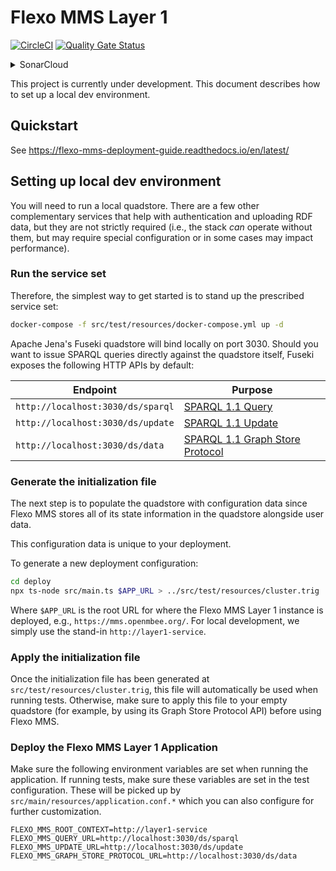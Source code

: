 # Flexo MMS Layer 1

[![CircleCI](https://circleci.com/gh/Open-MBEE/flexo-mms-layer1-service.svg?style=shield)](https://circleci.com/gh/Open-MBEE/flexo-mms-layer1-service)  [![Quality Gate Status](https://sonarcloud.io/api/project_badges/measure?project=Open-MBEE_flexo-mms-layer1-service&metric=alert_status)](https://sonarcloud.io/summary/new_code?id=Open-MBEE_flexo-mms-layer1-service)
<details>
  <summary>SonarCloud</summary>  

[![Duplicated Lines (%)](https://sonarcloud.io/api/project_badges/measure?project=Open-MBEE_flexo-mms-layer1-service&metric=duplicated_lines_density)](https://sonarcloud.io/summary/new_code?id=Open-MBEE_flexo-mms-layer1-service) [![Reliability Rating](https://sonarcloud.io/api/project_badges/measure?project=Open-MBEE_flexo-mms-layer1-service&metric=reliability_rating)](https://sonarcloud.io/summary/new_code?id=Open-MBEE_flexo-mms-layer1-service) [![Technical Debt](https://sonarcloud.io/api/project_badges/measure?project=Open-MBEE_flexo-mms-layer1-service&metric=sqale_index)](https://sonarcloud.io/summary/new_code?id=Open-MBEE_flexo-mms-layer1-service) [![Coverage](https://sonarcloud.io/api/project_badges/measure?project=Open-MBEE_flexo-mms-layer1-service&metric=coverage)](https://sonarcloud.io/summary/new_code?id=Open-MBEE_flexo-mms-layer1-service) [![Lines of Code](https://sonarcloud.io/api/project_badges/measure?project=Open-MBEE_flexo-mms-layer1-service&metric=ncloc)](https://sonarcloud.io/summary/new_code?id=Open-MBEE_flexo-mms-layer1-service) [![Code Smells](https://sonarcloud.io/api/project_badges/measure?project=Open-MBEE_flexo-mms-layer1-service&metric=code_smells)](https://sonarcloud.io/summary/new_code?id=Open-MBEE_flexo-mms-layer1-service) [![Maintainability Rating](https://sonarcloud.io/api/project_badges/measure?project=Open-MBEE_flexo-mms-layer1-service&metric=sqale_rating)](https://sonarcloud.io/summary/new_code?id=Open-MBEE_flexo-mms-layer1-service) [![Security Rating](https://sonarcloud.io/api/project_badges/measure?project=Open-MBEE_flexo-mms-layer1-service&metric=security_rating)](https://sonarcloud.io/summary/new_code?id=Open-MBEE_flexo-mms-layer1-service) [![Bugs](https://sonarcloud.io/api/project_badges/measure?project=Open-MBEE_flexo-mms-layer1-service&metric=bugs)](https://sonarcloud.io/summary/new_code?id=Open-MBEE_flexo-mms-layer1-service) [![Vulnerabilities](https://sonarcloud.io/api/project_badges/measure?project=Open-MBEE_flexo-mms-layer1-service&metric=vulnerabilities)](https://sonarcloud.io/summary/new_code?id=Open-MBEE_flexo-mms-layer1-service)  
</details>

This project is currently under development. This document describes how to set up a local dev environment.

## Quickstart

See https://flexo-mms-deployment-guide.readthedocs.io/en/latest/

## Setting up local dev environment

You will need to run a local quadstore. There are a few other complementary services that help with authentication and uploading RDF data, but they are not strictly required (i.e., the stack _can_ operate without them, but may require special configuration or in some cases may impact performance).


### Run the service set

Therefore, the simplest way to get started is to stand up the prescribed service set:

```bash
docker-compose -f src/test/resources/docker-compose.yml up -d
```

Apache Jena's Fuseki quadstore will bind locally on port 3030. Should you want to issue SPARQL queries directly against the quadstore itself, Fuseki exposes the following HTTP APIs by default:

| Endpoint                          | Purpose                                                                            |
| --------------------------------- | ---------------------------------------------------------------------------------- |
| `http://localhost:3030/ds/sparql` | [SPARQL 1.1 Query](https://www.w3.org/TR/sparql11-query/)                          |
| `http://localhost:3030/ds/update` | [SPARQL 1.1 Update](https://www.w3.org/TR/sparql11-update/)                        |
| `http://localhost:3030/ds/data`   | [SPARQL 1.1 Graph Store Protocol](https://www.w3.org/TR/sparql11-http-rdf-update/) |


### Generate the initialization file

The next step is to populate the quadstore with configuration data since Flexo MMS stores all of its state information in the quadstore alongside user data.

This configuration data is unique to your deployment.

[comment]: <> (and should be generated in a production environment. However, for development purposes, you can skip the steps below and instead use the pregenerated `src/test/resources/cluster.trig` file. )

To generate a new deployment configuration:
```bash
cd deploy
npx ts-node src/main.ts $APP_URL > ../src/test/resources/cluster.trig
```

Where `$APP_URL` is the root URL for where the Flexo MMS Layer 1 instance is deployed, e.g., `https://mms.openmbee.org/`. For local development, we simply use the stand-in `http://layer1-service`.


### Apply the initialization file

Once the initialization file has been generated at `src/test/resources/cluster.trig`, this file will automatically be used when running tests. Otherwise, make sure to apply this file to your empty quadstore (for example, by using its Graph Store Protocol API) before using Flexo MMS.


### Deploy the Flexo MMS Layer 1 Application

Make sure the following environment variables are set when running the application. If running tests, make sure these variables are set in the test configuration. These will be picked up by `src/main/resources/application.conf.*` which you can also configure for further customization. 

```shell
FLEXO_MMS_ROOT_CONTEXT=http://layer1-service
FLEXO_MMS_QUERY_URL=http://localhost:3030/ds/sparql
FLEXO_MMS_UPDATE_URL=http://localhost:3030/ds/update
FLEXO_MMS_GRAPH_STORE_PROTOCOL_URL=http://localhost:3030/ds/data
```

[comment]: <> (This repo provides some scripts under [`service/`]&#40;./service&#41; that will setup a Blazegraph docker container for you and preload it with an initialization graph.)

[comment]: <> (```bash)

[comment]: <> (cd service)

[comment]: <> (./start.sh)

[comment]: <> (```)

[comment]: <> (> Re-run `start.sh` to restart the Blazegraph container and reset all its data.)

[comment]: <> (Confirm the quadstore is online by opening http://localhost:8081/bigdata/#query .)

[comment]: <> (The source code for the service is under [`mms/`]&#40;./mms&#41;. You will need to set the following environment variables in the run configuration for the Kotlin project &#40;method varies depending on IDE&#41;.)



[comment]: <> (**Example Environment variables:**)

[comment]: <> (```shell)

[comment]: <> (# if using the default blazegraph docker container scripts in `service/`:)

[comment]: <> (FLEXO_MMS_STORE_QUERY=http://localhost:8081/bigdata/namespace/kb/sparql)

[comment]: <> (FLEXO_MMS_STORE_UPDATE=http://localhost:8081/bigdata/namespace/kb/sparql)

[comment]: <> (```)

[comment]: <> (Run the project and send a test request thru curl to verify the service is online:)

[comment]: <> (```shell)

[comment]: <> (curl http://localhost:8080/)

[comment]: <> (```)


[comment]: <> (## Inspecting the graph)

[comment]: <> (Blazegraphs built-in SPARQL query interface is not the friendliest, so developers may prefer another SPARQL tool. There is a large ecosystem of SPARQL tooling available for authoring queries and visualizing the results. For now, you can try out [YASGUI]&#40;https://github.com/TriplyDB/Yasgui&#41; &#40;for easy setup, try using [this docker image]&#40;https://hub.docker.com/r/erikap/yasgui&#41;&#41;. More detailed instructions to come.)


[comment]: <> (## Testing the APIs)

[comment]: <> (We are using [Postman]&#40;https://www.postman.com/&#41; to document, generate and submit HTTP requests to the service for development and testing. An exported Postman collection file can be found here: [resource/crud.postman_collection.json]&#40;resource/crud.postman_collection.json&#41; ; import this file into your Postman application to get started.)

